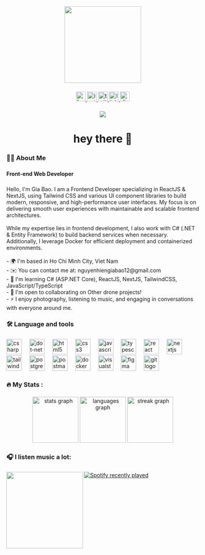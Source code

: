 <div align="center">
  <img height="200" src="https://media0.giphy.com/media/v1.Y2lkPTc5MGI3NjExZ3JrY202MnQ0dnh5bTlmeDZucDRmZXhyOHBjdXplZ2RiN3RuanNjMyZlcD12MV9pbnRlcm5hbF9naWZfYnlfaWQmY3Q9Zw/MCZ39lz83o5lC/giphy.gif"  />
</div>

###

<div align="center">
  <a href="https://www.facebook.com/nguyengiabao01212" target="_blank">
    <img src="https://img.shields.io/static/v1?message=Facebook&logo=facebook&label=&color=1877F2&logoColor=white&labelColor=&style=for-the-badge" height="25" alt="facebook logo"  />
  </a>
  <a href="https://www.instagram.com/_giabao_12" target="_blank">
    <img src="https://img.shields.io/static/v1?message=Instagram&logo=instagram&label=&color=E4405F&logoColor=white&labelColor=&style=for-the-badge" height="25" alt="instagram logo"  />
  </a>
  <a href="https://x.com/_giabao_12?t=6Eu7I3SsfROIrhEiUTd68g&s=09" target="_blank">
    <img src="https://img.shields.io/static/v1?message=Twitter&logo=twitter&label=&color=1DA1F2&logoColor=white&labelColor=&style=for-the-badge" height="25" alt="twitter logo"  />
  </a>
  <a href="https://www.linkedin.com/in/b%E1%BA%A3o-nguy%E1%BB%85n-4989a4305/" target="_blank">
    <img src="https://img.shields.io/static/v1?message=LinkedIn&logo=linkedin&label=&color=0077B5&logoColor=white&labelColor=&style=for-the-badge" height="25" alt="linkedin logo"  />
  </a>
  <a href="https://discord.com/users/494207238542589962" target="_blank">
    <img src="https://img.shields.io/static/v1?message=Discord&logo=discord&label=&color=7289DA&logoColor=white&labelColor=&style=for-the-badge" height="25" alt="discord logo"  />
  </a>
</div>

###

<div align="center">
  <img src="https://visitor-badge.laobi.icu/badge?page_id=giabao12-hali.giabao12-hali&"  />
</div>

###

<h1 align="center">hey there 👋</h1>

###

<h3 align="left">👩‍💻  About Me</h3>

###

<h4 align="left">Front-end Web Developer</h4>

###

<p align="left">Hello, I'm Gia Bao. I am a Frontend Developer specializing in ReactJS & NextJS, using Tailwind CSS and various UI component libraries to build modern, responsive, and high-performance user interfaces. My focus is on delivering smooth user experiences with maintainable and scalable frontend architectures.<br><br>While my expertise lies in frontend development, I also work with C# (.NET & Entity Framework) to build backend services when necessary. Additionally, I leverage Docker for efficient deployment and containerized environments.<br><br>- 🌍  I'm based in Ho Chi Minh City, Viet Nam<br>- ✉️  You can contact me at: nguyenhiengiabao12@gmail.com<br>- 🧠  I'm learning C# (ASP.NET Core), ReactJS, NextJS, TailwindCSS, JavaScript/TypeScript<br>- 🤝  I'm open to collaborating on Other drone projects!<br>- ⚡  I enjoy photography, listening to music, and engaging in conversations with everyone around me.</p>

###

<h3 align="left">🛠 Language and tools</h3>

###

<div align="left">
  <img src="https://skillicons.dev/icons?i=cs" height="40" alt="csharp logo"  />
  <img width="12" />
  <img src="https://skillicons.dev/icons?i=dotnet" height="40" alt="dot-net logo"  />
  <img width="12" />
  <img src="https://skillicons.dev/icons?i=html" height="40" alt="html5 logo"  />
  <img width="12" />
  <img src="https://skillicons.dev/icons?i=css" height="40" alt="css3 logo"  />
  <img width="12" />
  <img src="https://skillicons.dev/icons?i=js" height="40" alt="javascript logo"  />
  <img width="12" />
  <img src="https://skillicons.dev/icons?i=ts" height="40" alt="typescript logo"  />
  <img width="12" />
  <img src="https://skillicons.dev/icons?i=react" height="40" alt="react logo"  />
  <img width="12" />
  <img src="https://skillicons.dev/icons?i=nextjs" height="40" alt="nextjs logo"  />
  <img width="12" />
  <img src="https://skillicons.dev/icons?i=tailwind" height="40" alt="tailwindcss logo"  />
  <img width="12" />
  <img src="https://skillicons.dev/icons?i=postgres" height="40" alt="postgresql logo"  />
  <img width="12" />
  <img src="https://skillicons.dev/icons?i=postman" height="40" alt="postman logo"  />
  <img width="12" />
  <img src="https://skillicons.dev/icons?i=docker" height="40" alt="docker logo"  />
  <img width="12" />
  <img src="https://skillicons.dev/icons?i=visualstudio" height="40" alt="visualstudio logo"  />
  <img width="12" />
  <img src="https://skillicons.dev/icons?i=figma" height="40" alt="figma logo"  />
  <img width="12" />
  <img src="https://skillicons.dev/icons?i=git" height="40" alt="git logo"  />
</div>

###

<h3 align="left">🔥   My Stats :</h3>

###

<div align="center">
  <img src="https://github-readme-stats.vercel.app/api?username=giabao12-hali&hide_title=false&hide_rank=false&show_icons=true&include_all_commits=true&count_private=true&disable_animations=false&theme=dracula&locale=en&hide_border=true&order=1" height="120" alt="stats graph"  />
  <img src="https://github-readme-stats.vercel.app/api/top-langs?username=giabao12-hali&locale=en&hide_title=false&layout=compact&card_width=320&langs_count=5&theme=dracula&hide_border=true&order=2" height="120" alt="languages graph"  />
  <img src="https://streak-stats.demolab.com?user=giabao12-hali&locale=en&mode=daily&theme=dracula&hide_border=true&border_radius=5&date_format=M%20j%5B,%20Y%5D&order=3" height="120" alt="streak graph"  />
</div>

###

<h3 align="left">🎧  I listen music a lot:</h3>

###

<img align="left" height="200" src="https://media0.giphy.com/media/v1.Y2lkPTc5MGI3NjExYXByNDliN2tlMGc5OTZuZzd5cHJ6c2JiaHZqbjNhNTQ5eDdteGk1aiZlcD12MV9pbnRlcm5hbF9naWZfYnlfaWQmY3Q9Zw/cgW5iwX0e37qg/giphy.gif"  />

###

<div align="left">
  <a href="https://open.spotify.com/user/21jdux6a366zaux6htmp7g7gy">
    <img src="https://spotify-recently-played-readme.vercel.app/api?user=21jdux6a366zaux6htmp7g7gy&count=5&unique=true" alt="Spotify recently played"  />
  </a>
</div>

###
